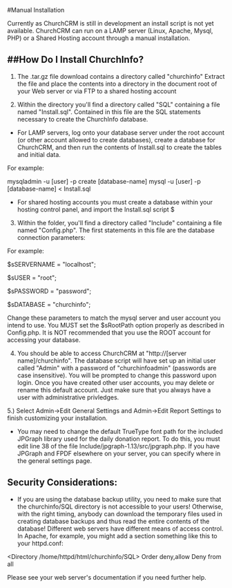#Manual Installation

Currently as ChurchCRM is still in development an install script is not yet available. ChurchCRM can run on a LAMP server (Linux, Apache, Mysql, PHP) or a Shared Hosting account through a manual installation.

##How Do I Install ChurchInfo?
--------------------
1. The .tar.gz file download contains a directory called "churchinfo"
Extract the file and place the contents into a directory in the document root of your Web server or via FTP to a shared hosting account

2. Within the directory you'll find a directory called "SQL"
containing a file named "Install.sql". Contained in this file are
the SQL statements necessary to create the ChurchInfo database.

 - For LAMP servers, log onto your database server under the root account (or other account
allowed to create databases), create a database for ChurchCRM, and
then run the contents of Install.sql to create the tables and initial
data.

For example:

mysqladmin -u [user] -p create [database-name]
mysql -u [user] -p [database-name] < Install.sql

 - For shared hosting accounts you must create a database within your hosting control panel, and import the Install.sql script $


3) Within the folder, you'll find a directory called "Include"
containing a file named "Config.php". The first statements in this
file are the database connection parameters:

For example:

$sSERVERNAME = "localhost";

$sUSER = "root";

$sPASSWORD = "password";

$sDATABASE = "churchinfo";

Change these parameters to match the mysql server and user account you
intend to use.  You MUST set the $sRootPath option properly as described 
in Config.php.  It is NOT recommended that you use the ROOT account for
accessing your database.


4) You should be able to access ChurchCRM at "http://[server
name]/churchinfo". The database script will have set up
an initial user called "Admin" with a password of
"churchinfoadmin" (passwords are case insensitive). You will be prompted
to change this password upon login.  Once you have created other user
accounts, you may delete or rename this default account.  Just make
sure that you always have a user with administrative privledges.

5.) Select Admin->Edit General Settings and Admin->Edit Report Settings
to finish customizing your installation.

- You may need to change the default TrueType font path for the included
JPGraph library used for the daily donation report.  To do this, you must
edit line 38 of the file Include/jpgraph-1.13/src/jpgraph.php.  If you
have JPGraph and FPDF elsewhere on your server, you can specify where in
the general settings page.

Security Considerations:
---------------------
- If you are using the database backup utility, you need to make sure
that the churchinfo/SQL directory is not accessible to your users!
Otherwise, with the right timing, anybody can download the temporary
files used in creating database backups and thus read the entire contents
of the database!  Different web servers have different means of access
control.  In Apache, for example, you might add a section something
like this to your httpd.conf:

<Directory /home/httpd/html/churchinfo/SQL>
 Order deny,allow
 Deny from all
</Directory>

Please see your web server's documentation if you need further help.
